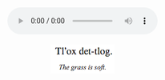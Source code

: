 <!DOCTYPE HTML PUBLIC "-//W3C//DTD HTML 4.01 TRANSITIONAL//EN">
<html>
<head>
<title>Tanacross tl and tl' example</title>
</head>
<body>
<center>
<audio controls src="/assets/mp4/tl_sent.mov" type="audio/mpeg">Your browser does not support the audio element.</audio></center>
<br />
<center><img src="/assets/gif/tl_tl_glot_sent.gif"></center>
</body>
</html>